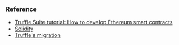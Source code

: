 ### Reference

* [Truffle Suite tutorial: How to develop Ethereum smart contracts](https://blog.logrocket.com/truffle-suite-tutorial-develop-ethereum-smart-contracts/)
* [Solidity](https://docs.soliditylang.org/en/latest/introduction-to-smart-contracts.html)
* [Truffle's migration](https://trufflesuite.com/docs/truffle/getting-started/running-migrations.html)
